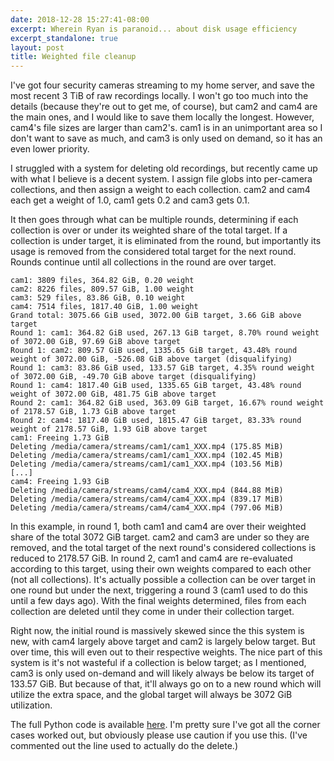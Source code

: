 ```yaml
---
date: 2018-12-28 15:27:41-08:00
excerpt: Wherein Ryan is paranoid... about disk usage efficiency
excerpt_standalone: true
layout: post
title: Weighted file cleanup
---
```

I've got four security cameras streaming to my home server, and save the most recent 3 TiB of raw recordings locally. I won't go too much into the details (because they're out to get me, of course), but cam2 and cam4 are the main ones, and I would like to save them locally the longest.  However, cam4's file sizes are larger than cam2's.  cam1 is in an unimportant area so I don't want to save as much, and cam3 is only used on demand, so it has an even lower priority.

I struggled with a system for deleting old recordings, but recently came up with what I believe is a decent system.  I assign file globs into per-camera collections, and then assign a weight to each collection.  cam2 and cam4 each get a weight of 1.0, cam1 gets 0.2 and cam3 gets 0.1.

It then goes through what can be multiple rounds, determining if each collection is over or under its weighted share of the total target.  If a collection is under target, it is eliminated from the round, but importantly its usage is removed from the considered total target for the next round.  Rounds continue until all collections in the round are over target.

```
cam1: 3809 files, 364.82 GiB, 0.20 weight
cam2: 8226 files, 809.57 GiB, 1.00 weight
cam3: 529 files, 83.86 GiB, 0.10 weight
cam4: 7514 files, 1817.40 GiB, 1.00 weight
Grand total: 3075.66 GiB used, 3072.00 GiB target, 3.66 GiB above target
Round 1: cam1: 364.82 GiB used, 267.13 GiB target, 8.70% round weight of 3072.00 GiB, 97.69 GiB above target
Round 1: cam2: 809.57 GiB used, 1335.65 GiB target, 43.48% round weight of 3072.00 GiB, -526.08 GiB above target (disqualifying)
Round 1: cam3: 83.86 GiB used, 133.57 GiB target, 4.35% round weight of 3072.00 GiB, -49.70 GiB above target (disqualifying)
Round 1: cam4: 1817.40 GiB used, 1335.65 GiB target, 43.48% round weight of 3072.00 GiB, 481.75 GiB above target
Round 2: cam1: 364.82 GiB used, 363.09 GiB target, 16.67% round weight of 2178.57 GiB, 1.73 GiB above target
Round 2: cam4: 1817.40 GiB used, 1815.47 GiB target, 83.33% round weight of 2178.57 GiB, 1.93 GiB above target
cam1: Freeing 1.73 GiB
Deleting /media/camera/streams/cam1/cam1_XXX.mp4 (175.85 MiB)
Deleting /media/camera/streams/cam1/cam1_XXX.mp4 (102.45 MiB)
Deleting /media/camera/streams/cam1/cam1_XXX.mp4 (103.56 MiB)
[...]
cam4: Freeing 1.93 GiB
Deleting /media/camera/streams/cam4/cam4_XXX.mp4 (844.88 MiB)
Deleting /media/camera/streams/cam4/cam4_XXX.mp4 (839.17 MiB)
Deleting /media/camera/streams/cam4/cam4_XXX.mp4 (797.06 MiB)
```

In this example, in round 1, both cam1 and cam4 are over their weighted share of the total 3072 GiB target.  cam2 and cam3 are under so they are removed, and the total target of the next round's considered collections is reduced to 2178.57 GiB.  In round 2, cam1 and cam4 are re-evaluated according to this target, using their own weights compared to each other (not all collections).  It's actually possible a collection can be over target in one round but under the next, triggering a round 3 (cam1 used to do this until a few days ago).  With the final weights determined, files from each collection are deleted until they come in under their collection target.

Right now, the initial round is massively skewed since the this system is new, with cam4 largely above target and cam2 is largely below target.  But over time, this will even out to their respective weights.  The nice part of this system is it's not wasteful if a collection is below target; as I mentioned, cam3 is only used on-demand and will likely always be below its target of 133.57 GiB.  But because of that, it'll always go on to a new round which will utilize the extra space, and the global target will always be 3072 GiB utilization.

The full Python code is available [here](https://gist.github.com/rfinnie/0eccfd7477a6b9cc791f70c0ee621b26).  I'm pretty sure I've got all the corner cases worked out, but obviously please use caution if you use this.  (I've commented out the line used to actually do the delete.)